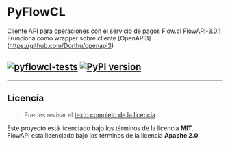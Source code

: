 PyFlowCL
============
Cliente API para operaciones con el servicio de pagos Flow.cl  [FlowAPI-3.0.1](https://www.flow.cl/docs/api.html)  
Frunciona como wrapper sobre cliente [OpenAPI3] (https://github.com/Dorthu/openapi3)  

[![pyflowcl-tests](https://github.com/mariofix/pyflowcl/actions/workflows/pyflowcl.yml/badge.svg?branch=dev)](https://github.com/mariofix/pyflowcl/actions/workflows/pyflowcl.yml) [![PyPI version](https://badge.fury.io/py/pyflowcl.svg)](https://badge.fury.io/py/pyflowcl)
---



---

## Licencia
>Puedes revisar el [texto completo de la licencia](https://github.com/mariofix/pyflowcl/blob/main/LICENSE)

Este proyecto está licenciado bajo los términos de la licencia **MIT**.  
FlowAPI está licenciado bajo los términos de la licencia **Apache 2.0**.